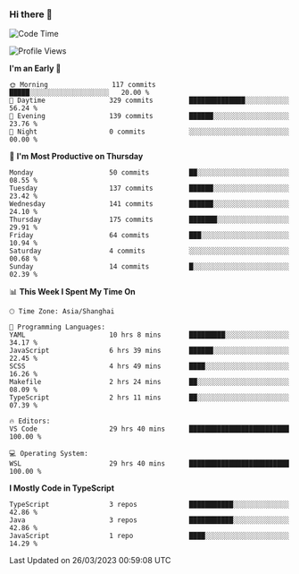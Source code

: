 ### Hi there 👋

<!--
**waynelwz/waynelwz** is a ✨ _special_ ✨ repository because its `README.md` (this file) appears on your GitHub profile.

Here are some ideas to get you started:

- 🔭 I’m currently working on ...
- 🌱 I’m currently learning ...
- 👯 I’m looking to collaborate on ...
- 🤔 I’m looking for help with ...
- 💬 Ask me about ...
- 📫 How to reach me: ...
- 😄 Pronouns: ...
- ⚡ Fun fact: ...
-->

<!--START_SECTION:waka-->
![Code Time](http://img.shields.io/badge/Code%20Time-1%2C196%20hrs%2012%20mins-blue)

![Profile Views](http://img.shields.io/badge/Profile%20Views-0-blue)

**I'm an Early 🐤** 

```text
🌞 Morning                117 commits         █████░░░░░░░░░░░░░░░░░░░░   20.00 % 
🌆 Daytime                329 commits         ██████████████░░░░░░░░░░░   56.24 % 
🌃 Evening                139 commits         ██████░░░░░░░░░░░░░░░░░░░   23.76 % 
🌙 Night                  0 commits           ░░░░░░░░░░░░░░░░░░░░░░░░░   00.00 % 
```
📅 **I'm Most Productive on Thursday** 

```text
Monday                   50 commits          ██░░░░░░░░░░░░░░░░░░░░░░░   08.55 % 
Tuesday                  137 commits         ██████░░░░░░░░░░░░░░░░░░░   23.42 % 
Wednesday                141 commits         ██████░░░░░░░░░░░░░░░░░░░   24.10 % 
Thursday                 175 commits         ███████░░░░░░░░░░░░░░░░░░   29.91 % 
Friday                   64 commits          ███░░░░░░░░░░░░░░░░░░░░░░   10.94 % 
Saturday                 4 commits           ░░░░░░░░░░░░░░░░░░░░░░░░░   00.68 % 
Sunday                   14 commits          █░░░░░░░░░░░░░░░░░░░░░░░░   02.39 % 
```


📊 **This Week I Spent My Time On** 

```text
🕑︎ Time Zone: Asia/Shanghai

💬 Programming Languages: 
YAML                     10 hrs 8 mins       █████████░░░░░░░░░░░░░░░░   34.17 % 
JavaScript               6 hrs 39 mins       ██████░░░░░░░░░░░░░░░░░░░   22.45 % 
SCSS                     4 hrs 49 mins       ████░░░░░░░░░░░░░░░░░░░░░   16.26 % 
Makefile                 2 hrs 24 mins       ██░░░░░░░░░░░░░░░░░░░░░░░   08.09 % 
TypeScript               2 hrs 11 mins       ██░░░░░░░░░░░░░░░░░░░░░░░   07.39 % 

🔥 Editors: 
VS Code                  29 hrs 40 mins      █████████████████████████   100.00 % 

💻 Operating System: 
WSL                      29 hrs 40 mins      █████████████████████████   100.00 % 
```

**I Mostly Code in TypeScript** 

```text
TypeScript               3 repos             ███████████░░░░░░░░░░░░░░   42.86 % 
Java                     3 repos             ███████████░░░░░░░░░░░░░░   42.86 % 
JavaScript               1 repo              ████░░░░░░░░░░░░░░░░░░░░░   14.29 % 
```




 Last Updated on 26/03/2023 00:59:08 UTC
<!--END_SECTION:waka-->

